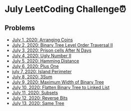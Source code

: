 # July LeetCoding Challenge⏰

## Problems

- [July 1, 2020: Arranging Coins](https://leetcode.com/problems/arranging-coins/)
- [July 2, 2020: Binary Tree Level Order Traversal II](https://leetcode.com/problems/binary-tree-level-order-traversal-ii/)
- [July 3, 2020: Prison cells After N Days](https://leetcode.com/problems/prison-cells-after-n-days/)
- [July 4, 2020: Ugly Number II](https://leetcode.com/problems/ugly-number-ii/)
- [July 5, 2020: Hamming Distance](https://leetcode.com/problems/hamming-distance/)
- [July 6, 2020: Plus One](https://leetcode.com/problems/plus-one/)
- [july 7, 2020: Island Perimeter](githttps://leetcode.com/problems/island-perimeter/)
- [July 8, 2020: 3Sum](https://leetcode.com/problems/3sum/)
- [July 9, 2020: Maximum Width of Binary Tree](https://leetcode.com/problems/maximum-width-of-binary-tree/)
- [July 10, 2020: Flatten Binary Tree to Linked List]()
- [July 11, 2020: Subsets]()
- [July 12, 2020: Reverse Bits]()
- [July 13, 2020: Same Tree](https://leetcode.com/problems/same-tree/)
